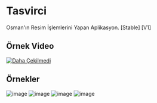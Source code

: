 # Tasvirci
Osman'ın Resim İşlemlerini Yapan Aplikasyon. [Stable] [V1]

## Örnek Video
[![Daha Çekilmedi](https://img.youtube.com/vi/-/0.jpg)](https://www.youtube.com/watch?v=-)
## Örnekler
![image](https://user-images.githubusercontent.com/25110697/34462348-2d3a815a-ee53-11e7-9411-ab7cb9bcbfe9.png)
![image](https://user-images.githubusercontent.com/25110697/34462352-49564158-ee53-11e7-838b-52aa74e7d487.png)
![image](https://user-images.githubusercontent.com/25110697/34462358-5af3e064-ee53-11e7-9785-8bc6dd77fbef.png)
![image](https://user-images.githubusercontent.com/25110697/34462386-cefa718a-ee53-11e7-80eb-2c7e95e7a783.png)

